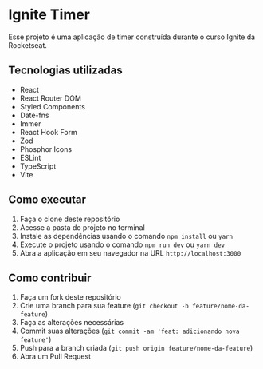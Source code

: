 # Ignite Timer

Esse projeto é uma aplicação de timer construída durante o curso Ignite da Rocketseat.

## Tecnologias utilizadas

- React
- React Router DOM
- Styled Components
- Date-fns
- Immer
- React Hook Form
- Zod
- Phosphor Icons
- ESLint
- TypeScript
- Vite

## Como executar

1. Faça o clone deste repositório
2. Acesse a pasta do projeto no terminal
3. Instale as dependências usando o comando `npm install` ou `yarn`
4. Execute o projeto usando o comando `npm run dev` ou `yarn dev`
5. Abra a aplicação em seu navegador na URL `http://localhost:3000`

## Como contribuir

1. Faça um fork deste repositório
2. Crie uma branch para sua feature (`git checkout -b feature/nome-da-feature`)
3. Faça as alterações necessárias
4. Commit suas alterações (`git commit -am 'feat: adicionando nova feature'`)
5. Push para a branch criada (`git push origin feature/nome-da-feature`)
6. Abra um Pull Request